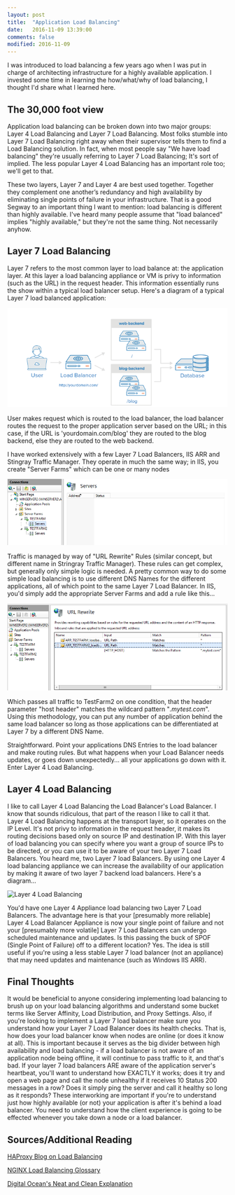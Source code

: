 ```yaml
---
layout: post
title:  "Application Load Balancing"
date:   2016-11-09 13:39:00
comments: false
modified: 2016-11-09
---
```


I was introduced to load balancing a few years ago when I was put in charge of architecting infrastructure for a highly available application. I invested some time in learning the how/what/why of load balancing, I thought I'd share what I learned here. 

##	The 30,000 foot view
Application load balancing can be broken down into two major groups: Layer 4 Load Balancing and Layer 7 Load Balancing. Most folks stumble into Layer 7 Load Balancing right away when their supervisor tells them to find a Load Balancing solution. In fact, when most people say "We have load balancing" they're usually referring to Layer 7 Load Balancing; It's sort of implied. The less popular Layer 4 Load Balancing has an important role too; we'll get to that. 

These two layers, Layer 7 and Layer 4 are best used together. Together they complement one another’s redundancy and high availability by eliminating single points of failure in your infrastructure. That is a good Segway to an important thing I want to mention: load balancing is different than highly available. I've heard many people assume that "load balanced" implies "highly available," but they're not the same thing. Not necessarily anyhow. 

## Layer 7 Load Balancing
Layer 7 refers to the most common layer to load balance at: the application layer. At this layer a load balancing appliance or VM is privy to information (such as the URL) in the request header. This information essentially runs the show within a typical load balancer setup. Here's a diagram of a typical Layer 7 load balanced application:

![Layer7LoadBalancedApplication](/images/layer7loadbalancing.png)

User makes request which is routed to the load balancer, the load balancer routes the request to the proper application server based on the URL; in this case, if the URL is 'yourdomain.com/blog' they are routed to the blog backend, else they are routed to the web backend. 

I have worked extensively with a few Layer 7 Load Balancers, IIS ARR and Stingray Traffic Manager. They operate in much the same way; in IIS, you create "Server Farms" which can be one or many nodes

![IISServerFarms](/images/IISServerFarms.PNG)

Traffic is managed by way of "URL Rewrite" Rules (similar concept, but different name in Stringray Traffic Manager). These rules can get complex, but generally only simple logic is needed. A pretty common way to do some simple load balancing is to use different DNS Names for the different applications, all of which point to the same Layer 7 Load Balancer. In IIS, you'd simply add the appropriate Server Farms and add a rule like this... 

![IISRoutingRules](/images/IISRoutingRules.PNG)

Which passes all traffic to TestFarm2 on one condition, that the header parameter "host header" matches the wildcard pattern "*.mytest.com*". Using this methodology, you can put any number of application behind the same load balancer so long as those applications can be differentiated at Layer 7 by a different DNS Name. 

Straightforward. Point your applications DNS Entries to the load balancer and make routing rules. But what happens when your Load Balancer needs updates, or goes down unexpectedly... all your applications go down with it. Enter Layer 4 Load Balancing.

## Layer 4 Load Balancing
I like to call Layer 4 Load Balancing the Load Balancer's Load Balancer. I know that sounds ridiculous, that part of the reason I like to call it that. Layer 4 Load Balancing happens at the transport layer, so it operates on the IP Level. It's not privy to information in the request header, it makes its routing decisions based only on source IP and destination IP. With this layer of load balancing you can specify where you want a group of source IPs to be directed, or you can use it to be aware of your two Layer 7 Load Balancers. You heard me, two Layer 7 load Balancers. By using one Layer 4 load balancing appliance we can increase the availability of our application by making it aware of two layer 7 backend load balancers. Here's a diagram... 

![Layer 4 Load Balancing](/images/Layer4LB.png)

You'd have one Layer 4 Appliance load balancing two Layer 7 Load Balancers. The advantage here is that your [presumably more reliable] Layer 4 Load Balancer Appliance is now your single point of failure and not your [presumably more volatile] Layer 7 Load Balancers can undergo scheduled maintenance and updates. Is this passing the buck of SPOF (Single Point of Failure) off to a different location? Yes. The idea is still useful if you're using a less stable Layer 7 load balancer (not an appliance) that may need updates and maintenance (such as Windows IIS ARR). 

## Final Thoughts 
It would be beneficial to anyone considering implementing load balancing to brush up on your load balancing algorithms and understand some bucket terms like Server Affinity, Load Distribution, and Proxy Settings. Also, if you're looking to implement a Layer 7 load balancer make sure you understand how your Layer 7 Load Balancer does its health checks. That is, how does your load balancer know when nodes are online (or does it know at all). This is important because it serves as the big divider between high availability and load balancing - if a load balancer is not aware of an application node being offline, it will continue to pass traffic to it, and that's bad. If your layer 7 load balancers ARE aware of the application server's heartbeat, you'll want to understand how EXACTLY it works; does it try and open a web page and call the node unhealthy if it receives 10 Status 200 messages in a row? Does it simply ping the server and call it healthy so long as it responds? These interworking are important if you're to understand just how highly available (or not) your application is after it's behind a load balancer. You need to understand how the client experience is going to be effected whenever you take down a node or a load balancer. 

## Sources/Additional Reading
[HAProxy Blog on Load Balancing](http://blog.haproxy.com/loadbalancing-faq/)

[NGINX Load Balancing Glossary](https://www.nginx.com/resources/glossary/layer-4-load-balancing/)

[Digital Ocean's Neat and Clean Explanation](https://www.digitalocean.com/community/tutorials/an-introduction-to-haproxy-and-load-balancing-concepts)

